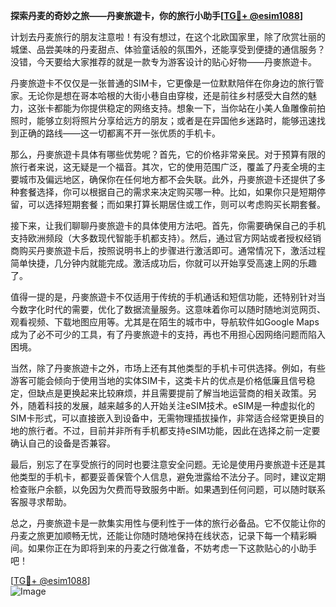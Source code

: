 **探索丹麦的奇妙之旅——丹麥旅遊卡，你的旅行小助手[[TG💪+ @esim1088](https://t.me/s/esim1088)]**

计划去丹麦旅行的朋友注意啦！有没有想过，在这个北欧国家里，除了欣赏壮丽的城堡、品尝美味的丹麦甜点、体验童话般的氛围外，还能享受到便捷的通信服务？没错，今天要给大家推荐的就是一款专为游客设计的贴心好物——丹麥旅遊卡。

丹麥旅遊卡不仅仅是一张普通的SIM卡，它更像是一位默默陪伴在你身边的旅行管家。无论你是想在哥本哈根的大街小巷自由穿梭，还是前往乡村感受大自然的魅力，这张卡都能为你提供稳定的网络支持。想象一下，当你站在小美人鱼雕像前拍照时，能够立刻将照片分享给远方的朋友；或者是在异国他乡迷路时，能够迅速找到正确的路线——这一切都离不开一张优质的手机卡。

那么，丹麥旅遊卡具体有哪些优势呢？首先，它的价格非常亲民。对于预算有限的旅行者来说，这无疑是一个福音。其次，它的使用范围广泛，覆盖了丹麦全境的主要城市及偏远地区，确保你在任何地方都不会失联。此外，丹麥旅遊卡还提供了多种套餐选择，你可以根据自己的需求来决定购买哪一种。比如，如果你只是短期停留，可以选择短期套餐；而如果打算长期居住或工作，则可以考虑购买长期套餐。

接下来，让我们聊聊丹麥旅遊卡的具体使用方法吧。首先，你需要确保自己的手机支持欧洲频段（大多数现代智能手机都支持）。然后，通过官方网站或者授权经销商购买丹麥旅遊卡后，按照说明书上的步骤进行激活即可。通常情况下，激活过程简单快捷，几分钟内就能完成。激活成功后，你就可以开始享受高速上网的乐趣了。

值得一提的是，丹麥旅遊卡不仅适用于传统的手机通话和短信功能，还特别针对当今数字化时代的需要，优化了数据流量服务。这意味着你可以随时随地浏览网页、观看视频、下载地图应用等。尤其是在陌生的城市中，导航软件如Google Maps成为了必不可少的工具，有了丹麥旅遊卡的支持，再也不用担心因网络问题而陷入困境。

当然，除了丹麥旅遊卡之外，市场上还有其他类型的手机卡可供选择。例如，有些游客可能会倾向于使用当地的实体SIM卡，这类卡片的优点是价格低廉且信号稳定，但缺点是更换起来比较麻烦，并且需要提前了解当地运营商的相关政策。另外，随着科技的发展，越来越多的人开始关注eSIM技术。eSIM是一种虚拟化的SIM卡形式，可以直接嵌入到设备中，无需物理插拔操作，非常适合经常更换目的地的旅行者。不过，目前并非所有手机都支持eSIM功能，因此在选择之前一定要确认自己的设备是否兼容。

最后，别忘了在享受旅行的同时也要注意安全问题。无论是使用丹麥旅遊卡还是其他类型的手机卡，都要妥善保管个人信息，避免泄露给不法分子。同时，建议定期检查账户余额，以免因为欠费而导致服务中断。如果遇到任何问题，可以随时联系客服寻求帮助。

总之，丹麥旅遊卡是一款集实用性与便利性于一体的旅行必备品。它不仅能让你的丹麦之旅更加顺畅无忧，还能让你随时随地保持在线状态，记录下每一个精彩瞬间。如果你正在为即将到来的丹麦之行做准备，不妨考虑一下这款贴心的小助手吧！

[[TG💪+ @esim1088](https://t.me/s/esim1088)]  
![Image](https://i.postimg.cc/4NQfJmqS/Snipaste-2025-05-13-00-14-12.png)